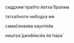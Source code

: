 сиддхим̇ пра̄пто йатха̄ брахма

татха̄пноти нибодха ме

сама̄сенаива каунтейа

ништ̣ха̄ джн̃а̄насйа йа̄ пара̄